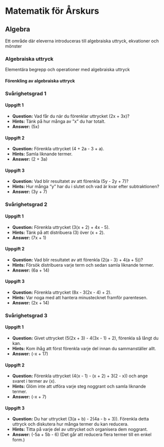 # Matematik för Årskurs 
## Algebra
Ett område där eleverna introduceras till algebraiska uttryck, ekvationer och mönster

### Algebraiska uttryck
Elementära begrepp och operationer med algebraiska uttryck

#### Förenkling av algebraiska uttryck

### Svårighetsgrad 1

#### Uppgift 1
* **Question:** Vad får du när du förenklar uttrycket \(2x + 3x\)?
* **Hints:** Tänk på hur många av ”x” du har totalt. 
* **Answer:** \(5x\)

#### Uppgift 2
* **Question:** Förenkla uttrycket \(4 + 2a - 3 + a\).
* **Hints:** Samla liknande termer. 
* **Answer:** \(2 + 3a\)

#### Uppgift 3
* **Question:** Vad blir resultatet av att förenkla \(5y - 2y + 7\)?
* **Hints:** Hur många ”y” har du i slutet och vad är kvar efter subtraktionen?
* **Answer:** \(3y + 7\)

### Svårighetsgrad 2

#### Uppgift 1
* **Question:** Förenkla uttrycket \(3(x + 2) + 4x - 5\).
* **Hints:** Tänk på att distribuera \(3\) över \(x + 2\).
* **Answer:** \(7x + 1\)

#### Uppgift 2
* **Question:** Vad blir resultatet av att förenkla \(2(a - 3) + 4(a + 5)\)?
* **Hints:** Försök distribuera varje term och sedan samla liknande termer.
* **Answer:** \(6a + 14\)

#### Uppgift 3
* **Question:** Förenkla uttrycket \(8x - 3(2x - 4) + 2\).
* **Hints:** Var noga med att hantera minustecknet framför parentesen.
* **Answer:** \(2x + 14\)

### Svårighetsgrad 3

#### Uppgift 1
* **Question:** Givet uttrycket \(5(2x + 3) - 4(3x - 1) + 2\), förenkla så långt du kan.
* **Hints:** Kom ihåg att först förenkla varje del innan du sammanställer allt.
* **Answer:** \(-x + 17\)

#### Uppgift 2
* **Question:** Förenkla uttrycket \(4(x - 1) - (x + 2) + 3(2 - x)\) och ange svaret i termer av \(x\).
* **Hints:** Glöm inte att utföra varje steg noggrant och samla liknande termer.
* **Answer:** \(-x + 7\)

#### Uppgift 3
* **Question:** Du har uttrycket \(3(a + b) - 2(4a - b + 3)\). Förenkla detta uttryck och diskutera hur många termer du kan reducera.
* **Hints:** Titta på varje del av uttrycket och organisera dem noggrant.
* **Answer:** \(-5a + 5b - 6\) (Det går att reducera flera termer till en enkel form.)